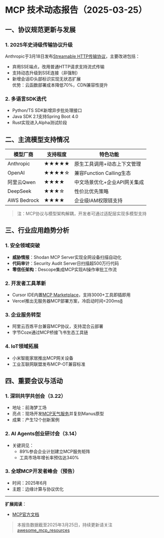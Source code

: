 # MCP 技术动态报告（2025-03-25）

## 一、协议规范更新与发展
### 1. 2025年史诗级传输协议升级
Anthropic于3月18日发布[Streamable HTTP传输协议](https://github.com/modelcontextprotocol/servers/pull/206)，主要改进包括：
- 弃用SSE端点，改用普通HTTP请求支持流式传输
- 支持动态升级到SSE连接（非强制）
- 新增会话ID头部标识实现无状态扩展  
优势：云函数部署成本降低70%，CDN兼容性提升

### 2. 多语言SDK迭代
- Python/TS SDK新增异步批处理接口
- Java SDK 2.1支持Spring Boot 4.0
- Rust实现进入Alpha测试阶段

## 二、主流模型支持情况
| 模型厂商       | 支持程度 | 特色功能                              |
|----------------|----------|---------------------------------------|
| Anthropic      | ★★★★★    | 原生工具调用+动态上下文管理            |
| OpenAI         | ★★★★☆    | 兼容Function Calling生态              |
| 阿里云Qwen     | ★★★★     | 中文场景优化+企业API网关集成           |
| DeepSeek       | ★★★☆     | 性价比优先策略                        |
| AWS Bedrock    | ★★★★     | 企业级IAM权限链支持                   |

> 注：MCP协议与模型架构解耦，开发者可通过适配层实现多模型支持

## 三、行业应用趋势分析
### 1. 安全领域突破
- ​**威胁情报**：Shodan MCP Server实现全网设备扫描自动化
- ​**代码审计**：Security Audit Server日扫描超500万行代码
- ​**零信任架构**：Descope集成MCP实现AI操作审批工作流

### 2. 开发者工具革新
- Cursor IDE内置[MCP Marketplace](https://cursor.directory)，支持3000+工具即插即用
- Vercel推出无服务器MCP部署方案，冷启动时间<200ms[8](@ref)

### 3. 企业服务转型
- 阿里云百炼平台兼容MCP协议，支持混合云部署
- 字节Coze通过MCP桥接飞书生态工具链

### 4. IoT领域拓展
- 小米智能家居推出MCP网关设备
- 工业互联网联盟发布MCP-OT兼容标准

## 四、重要会议与活动
### 1. 深圳共学共创会（3.22）
- 地址：前海梦工场
- 亮点：现场开发[MCP天气服务](https://hackathonweekly.feishu.cn/wiki/VkpWwzflDiMUUFk90Nhc0FRVnyf)并复刻Manus原型
- 成果：产生12个创新案例

### 2. AI Agents创业研讨会（3.14）
- 关键洞见：
  - 89%参会企业计划建立MCP服务矩阵
  - 工具市场年增长率预估达340%

### 3. 全球MCP开发者峰会（预告）
- 时间：2025年6月
- 主题：边缘计算与协议优化

---

**扩展阅读**：
- [MCP官方文档](https://modelcontextprotocol.io/docs)  

> 本报告数据截至2025年3月25日，持续更新请关注[awesome_mcp_resources](https://github.com/tangdun2025/awesome_mcp_resources)
